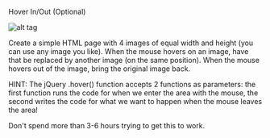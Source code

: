 Hover In/Out (Optional)

![alt tag](https://user-images.githubusercontent.com/32435667/38335258-c0c76f2e-382b-11e8-9142-6775b8ab0ebd.png)


Create a simple HTML page with 4 images of equal width and height (you can use any image you like). When the mouse hovers on an image, have that be replaced by another image (on the same position).  When the mouse hovers out of the image, bring the original image back.

HINT: The jQuery .hover() function accepts 2 functions as parameters: the first function runs the code for when we enter the area with the mouse, the second writes the code for what we want to happen when the mouse leaves the area!

Don't spend more than 3-6 hours trying to get this to work.